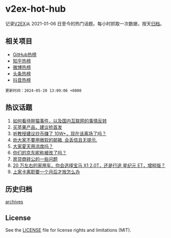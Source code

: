 # v2ex-hot-hub

 记录[V2EX](https://www.v2ex.com/)从 2021-01-06 日至今的热门话题。每小时抓取一次数据，按天[归档](archives)。
 
 ## 相关项目

- [GitHub热榜](https://github.com/snaildev/github-hot-hub)
- [知乎热榜](https://github.com/snaildev/zhihu-hot-hub)
- [微博热榜](https://github.com/snaildev/weibo-hot-hub)
- [头条热榜](https://github.com/snaildev/toutiao-hot-hub)
- [抖音热榜](https://github.com/snaildev/douyin-hot-hub)


 `更新时间：2024-05-20 13:09:06 +0800`

## 热议话题

1. [如何看待胖猫事件，以及国内互联网的事情反转](https://www.v2ex.com/t/1042138)
1. [买苹果产品，建议抢首发](https://www.v2ex.com/t/1042069)
1. [听教授建议炒币赚了 10W+，现在该离场了吗？](https://www.v2ex.com/t/1042115)
1. [劝大家不要用微软的邮箱, 会丢信且无提示.](https://www.v2ex.com/t/1042033)
1. [大家夏天用凉席吗？](https://www.v2ex.com/t/1042004)
1. [你们的京东昵称被改了吗？](https://www.v2ex.com/t/1042106)
1. [房贷商转公的一些问题](https://www.v2ex.com/t/1042114)
1. [20 万左右的家用车，你会选择宝马 X1 2.0T，还是行途 星纪元 ET，增程版？](https://www.v2ex.com/t/1042157)
1. [上家卡离职要一个月后才放怎么办](https://www.v2ex.com/t/1042134)

## 历史归档

[archives](archives)

## License

See the [LICENSE](LICENSE) file for license rights and limitations (MIT).
